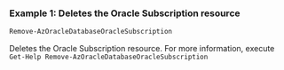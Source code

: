 ### Example 1: Deletes the Oracle Subscription resource
```powershell
Remove-AzOracleDatabaseOracleSubscription
```

Deletes the Oracle Subscription resource.
For more information, execute `Get-Help Remove-AzOracleDatabaseOracleSubscription`